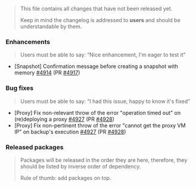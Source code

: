 > This file contains all changes that have not been released yet.
>
> Keep in mind the changelog is addressed to **users** and should be
> understandable by them.

### Enhancements

> Users must be able to say: “Nice enhancement, I'm eager to test it”

- [Snapshot] Confirmation message before creating a snapshot with memory [#4914](https://github.com/vatesfr/xen-orchestra/issues/4914) (PR [#4917](https://github.com/vatesfr/xen-orchestra/pull/4917))

### Bug fixes

> Users must be able to say: “I had this issue, happy to know it's fixed”

- [Proxy] Fix non-relevant throw of the error "operation timed out" on (re)deploying a proxy [#4927](https://github.com/vatesfr/xen-orchestra/issues/4927) (PR [#4928](https://github.com/vatesfr/xen-orchestra/pull/4928))
- [Proxy] Fix non-pertinent throw of the error "cannot get the proxy VM IP" on backup's execution [#4927](https://github.com/vatesfr/xen-orchestra/issues/4927) (PR [#4928](https://github.com/vatesfr/xen-orchestra/pull/4928))

### Released packages

> Packages will be released in the order they are here, therefore, they should
> be listed by inverse order of dependency.
>
> Rule of thumb: add packages on top.
